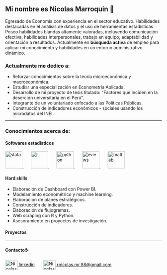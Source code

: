 ## Mi nombre es Nicolas Marroquin 👋
Egresado de Economía con experiencia en el sector educativo. Habilidades destacadas en el análisis de datos y el uso de herramientas estadísticas. Poseo habilidades blandas altamente valoradas, incluyendo comunicación efectiva, habilidades interpersonales, trabajo en equipo, adaptabilidad y orientación a resultados. Actualmente en **búsqueda activa** de empleo para aplicar mi conocimiento y habilidades en un entorno administrativo dinámico.
### Actualmente me dedico a:
- Reforzar conocimientos sobre la teoría microeconómica y macroeconómica.
- Estudiar una especialización en Econometría Aplicada.
- Desarrollo de mi proyecto de tesis titulado: "Factores que inciden en la deserción universitaria en el Perú".
- Integrante de un voluntariado enfocado a las Políticas Públicas.
- Construcción de indicadores económicos - sociales usando los microdatos del INEI.
___
### Conocimientos acerca de:
#### Softwares estadísticos
<p align="left">
  <!-- Stata -->
  <a href="https://www.stata.com/" target="_blank">
    <img src="https://www.stata.com/includes/images/stata-logo-blue.svg" alt="stata" width="55" height="55"/>
  </a>
  &nbsp;&nbsp;&nbsp;&nbsp;&nbsp;
  <!-- R -->
  <a href="https://www.r-project.org/" target="_blank">
    <img src="https://upload.wikimedia.org/wikipedia/commons/thumb/1/1b/R_logo.svg/1280px-R_logo.svg.png" alt="r" width="55" height="55"/>
  </a>
  &nbsp;&nbsp;&nbsp;&nbsp;&nbsp;
  <!-- Python -->
  <a href="https://www.python.org/" target="_blank">
    <img src="https://upload.wikimedia.org/wikipedia/commons/thumb/c/c3/Python-logo-notext.svg/1869px-Python-logo-notext.svg.png" alt="python" width="55" height="55"/>
  </a>
  &nbsp;&nbsp;&nbsp;&nbsp;&nbsp;
  <!-- Eviews -->
  <a href="https://www.eviews.com/" target="_blank">
    <img src="https://www.uc3m.es/sdic/media/sdic/img/mediana/original/im_eviews---icono/im_eviews---icono.png" alt="eviews" width="55" height="55"/>
  </a>
  &nbsp;&nbsp;&nbsp;&nbsp;&nbsp;
  <!-- Matlab -->
  <a href="https://www.mathworks.com/products/matlab.html" target="_blank">
    <img src="https://upload.wikimedia.org/wikipedia/commons/2/21/Matlab_Logo.png" alt="matlab" width="55" height="55"/>
  </a>
</p>

#### Hard skills
- Elaboración de Dashboard con Power BI.
- Modelamiento econométrico y machine learning.
- Elaboración de planes estratégicos.
- Construcción de indicadores.
- Elaboración de flujogramas.
- Web scraping con R y Python.
- Asesoramiento en proyectos de investigación.

#### Proyectos
___
#### Contacto☕️
<p align="left">
  <a href="https://www.linkedin.com/in/rnicolas98/" target="_blank"> <img align="center"
  src="https://upload.wikimedia.org/wikipedia/commons/thumb/c/ca/LinkedIn_logo_initials.png/640px-LinkedIn_logo_initials.png" alt="Nicolas Marroquin" height="30" width="40"
  /> linkedin</a>
  &nbsp;&nbsp;&nbsp;&nbsp;&nbsp;
  <a href="mailto:rnicolas.mr.98@gmail.com" target="_blank"> <img align="center"
  src="https://upload.wikimedia.org/wikipedia/commons/thumb/7/7e/Gmail_icon_%282020%29.svg/2560px-Gmail_icon_%282020%29.svg.png" alt="Nicolas Marroquin" height="30"
  width="40" /> rnicolas.mr.98@gmail.com </a>
</p>
